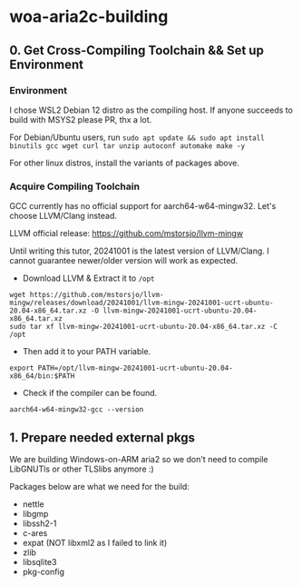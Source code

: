 # woa-aria2c-building

## 0. Get Cross-Compiling Toolchain && Set up Environment ##

### Environment ###

I chose WSL2 Debian 12 distro as the compiling host. If anyone succeeds to build with MSYS2 please PR, thx a lot.

For Debian/Ubuntu users, run ``` sudo apt update && sudo apt install binutils gcc wget curl tar unzip autoconf automake make -y ```

For other linux distros, install the variants of packages above.

### Acquire Compiling Toolchain ###

GCC currently has no official support for aarch64-w64-mingw32. Let's choose LLVM/Clang instead.

LLVM official release: https://github.com/mstorsjo/llvm-mingw

Until writing this tutor, 20241001 is the latest version of LLVM/Clang. I cannot guarantee newer/older version will work as expected.

* Download LLVM & Extract it to ``` /opt ```

```
wget https://github.com/mstorsjo/llvm-mingw/releases/download/20241001/llvm-mingw-20241001-ucrt-ubuntu-20.04-x86_64.tar.xz -O llvm-mingw-20241001-ucrt-ubuntu-20.04-x86_64.tar.xz
sudo tar xf llvm-mingw-20241001-ucrt-ubuntu-20.04-x86_64.tar.xz -C /opt 
```

* Then add it to your PATH variable.

```
export PATH=/opt/llvm-mingw-20241001-ucrt-ubuntu-20.04-x86_64/bin:$PATH
```

* Check if the compiler can be found.

```
aarch64-w64-mingw32-gcc --version
```

## 1. Prepare needed external pkgs ##

We are building Windows-on-ARM aria2 so we don't need to compile LibGNUTls or other TLSlibs anymore :)

Packages below are what we need for the build:

* nettle
* libgmp
* libssh2-1
* c-ares
* expat (NOT libxml2 as I failed to link it)
* zlib
* libsqlite3
* pkg-config
  
